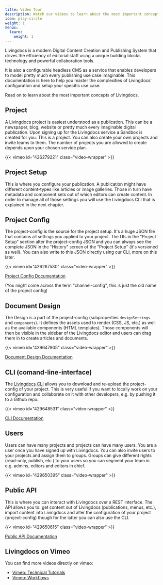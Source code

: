```yaml
---
title: Video Tour
description: Watch our videos to learn about the most important concepts in Livingdocs.
icon: play-circle
weight: 1
menus:
  learn:
    weight: 1
---
```


Livingdocs is a modern Digital Content Creation and Publishing System that drives the efficiency of editorial staff using a unique building blocks technology and powerful collaboration tools.

It is also a configurable headless CMS as a service that enables developers to model pretty much every publishing use case imaginable. This documentation is here to help you master the complexities of Livingdocs' configuration and setup your specific use case.

Read on to learn about the most important concepts of Livingdocs.


## Project

A Livingdocs project is easiest understood as a publication. This can be a newspaper, blog, website or pretty much every imaginable digital publication. Upon signing up for the Livingdocs service a Sandbox is created for you. This is a project. You can also create your own projects and invite teams to them. The number of projects you are allowed to create depends upon your chosen service plan.

{{< vimeo id="426279221" class="video-wrapper" >}}


## Project Setup

This is where you configure your publication. A publication might have different content-types like articles or image galleries. Those in turn have metadata and component sets out of which editors can create content. In order to manage all of those settings you will use the Livingdocs CLI that is explained in the next chapter.


## Project Config

The project-config is the source for the project setup. It's a huge JSON file that contains all settings you applied to your project. The UIs in the "Project Setup" section alter the project-config JSON and you can always see the complete JSON in the "History" screen of the "Project Setup" (it's versioned as well). You can also write to this JSON directly using our CLI, more on this later.

{{< vimeo id="426287530" class="video-wrapper" >}}


[Project Config Documentation](/reference/project-config)

(You might come across the term "channel-config", this is just the old name of the project config)

## Document Design

The Design is a part of the project-config \(subproperties `designSettings` and `components`\). It defines the assets used to render \(CSS, JS, etc.\) as well as the available components \(HTML templates\). Those components will then be visible in the sidebar of the Livingdocs editor and users can drag them in to create articles and documents.

{{< vimeo id="429647905" class="video-wrapper" >}}

[Document Design Documentation](/reference/document/document-design)

## CLI \(comand-line-interface\)

The [Livingdocs CLI](https://github.com/livingdocsIO/livingdocs-cli) allows you to download and re-upload the project-config of your project. This is very useful if you want to locally work on your configuration and collaborate on it with other developers, e.g. by pushing it to a Github repo.

{{< vimeo id="429648531" class="video-wrapper" >}}

[CLI Documentation](/reference/cli-sdk)

## Users

Users can have many projects and projects can have many users. You are a user once you have signed up with Livingdocs. You can also invite users to your projects and assign them to groups. Groups can give different rights \(read-only, publish, etc.\) to your users so you can segment your team in e.g. admins, editors and editors in chief.

{{< vimeo id="429650395" class="video-wrapper" >}}

## Public API

This is where you can interact with Livingdocs over a REST interface. The API allows you to: get content out of Livingdocs \(publications, menus, etc.\), import content into Livingdocs and alter the configuration of your project \(project-config\) though for the latter you can also use the CLI.

{{< vimeo id="429650615" class="video-wrapper" >}}

[Public API Documentation](/reference/public-api)

## Livingdocs on Vimeo

You can find more videos directly on vimeo:
- [Vimeo: Technical Tutorials](https://vimeo.com/showcase/5875797)
- [Vimeo: Workflows](https://vimeo.com/showcase/7538934)
